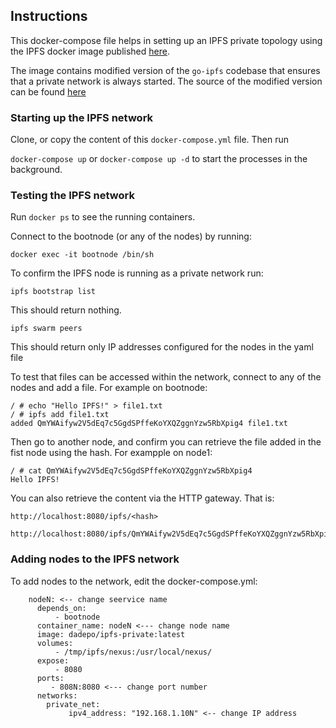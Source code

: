 ## Instructions

This docker-compose file helps in setting up an IPFS private topology using the IPFS docker image published [here](https://hub.docker.com/repository/docker/dadepo/ipfs-private). 

The image contains modified version of the `go-ipfs` codebase that ensures that a private network is always started. 
The source of the modified version can be found [here](https://github.com/dadepo/go-ipfs/tree/private-from-master)


### Starting up the IPFS network

Clone, or copy the content of this `docker-compose.yml` file. Then run

`docker-compose up` or `docker-compose up -d` to start the processes in the background.


### Testing the IPFS network

Run `docker ps` to see the running containers.

Connect to the bootnode (or any of the nodes) by running:

`docker exec -it bootnode /bin/sh`

To confirm the IPFS node is running as a private network run:

`ipfs bootstrap list` 

This should return nothing.

`ipfs swarm peers`

This should return only IP addresses configured for the nodes in the yaml file 

To test that files can be accessed within the network, connect to any of the nodes and add a file. For example on bootnode:

```
/ # echo "Hello IPFS!" > file1.txt
/ # ipfs add file1.txt
added QmYWAifyw2V5dEq7c5GgdSPffeKoYXQZggnYzw5RbXpig4 file1.txt
```

Then go to another node, and confirm you can retrieve the file added in the fist node using the hash. For exampple on node1:

```
/ # cat QmYWAifyw2V5dEq7c5GgdSPffeKoYXQZggnYzw5RbXpig4
Hello IPFS!
```

You can also retrieve the content via the HTTP gateway. That is:

```
http://localhost:8080/ipfs/<hash>

http://localhost:8080/ipfs/QmYWAifyw2V5dEq7c5GgdSPffeKoYXQZggnYzw5RbXpig4
```

### Adding nodes to the IPFS network

To add nodes to the network, edit the docker-compose.yml:

```
    nodeN: <-- change seervice name
      depends_on:
          - bootnode
      container_name: nodeN <--- change node name
      image: dadepo/ipfs-private:latest
      volumes:
          - /tmp/ipfs/nexus:/usr/local/nexus/
      expose:
          - 8080
      ports:
         - 808N:8080 <--- change port number 
      networks:
        private_net:
             ipv4_address: "192.168.1.10N" <-- change IP address
 ```
